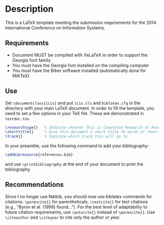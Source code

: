 # Description
This is a LaTeX template meeting the submission requirements
for the 2014 International Conference on Information Systems.

## Requirements
* Document MUST be compiled with XeLaTeX in order to support the Georgia font
family
* You must have the Georgia font installed on the compiling computer
* You must have the Biber software installed (automatically done for MiKTeX)

## Use
Set `\documentclass{icis}` and put `icis.cls` and `biblatex.cfg` in the directory with
your main LaTeX document. In order to fill the template, you need to set a few
options in your TeX file. These are demonstrated in `testdoc.tex`.

```latex
\researchtype{}   % Indicate whether this is Completed Research or Research in Progress
\shorttitle{}     % Give this document a short title (8 words or fewer)
\track{}          % Indicate which track this will go to.
```
In your preamble, use the following command to add your bibliography:

```latex
\addbibresource{references.bib}
```

and use `\printbibliography` at the end of your document to print the bibliography

## Recommendations

Since I no longer use Natbib, you should now use biblatex commands for
citations: `\parencite{}` for parentheticals, `\textcite{}` for text citations
(e.g., "Byron et al. (1999) found..."). For the best level of adaptability to
future citation requirements, use `\autocite{}` instead of `\parencite{}`. Use
`\citeauthor` and `\citeyear` to cite only the author or year.
